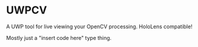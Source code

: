 # UWPCV

A UWP tool for live viewing your OpenCV processing. HoloLens compatible!

Mostly just a "insert code here" type thing.
